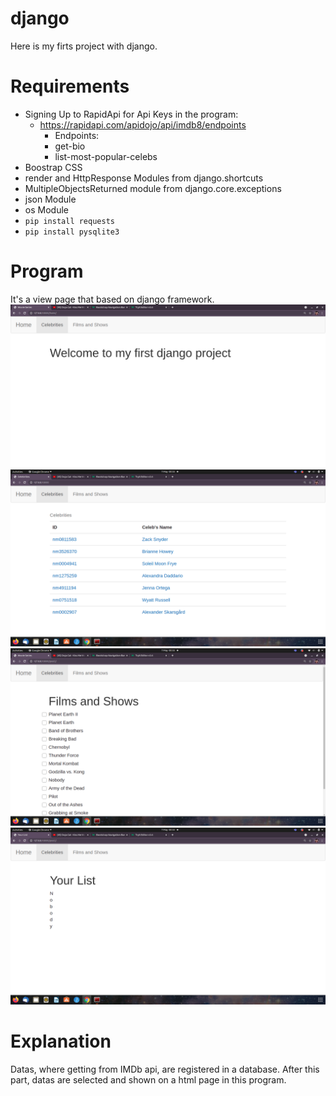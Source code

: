 # django

Here is my firts project with django. 

# Requirements

- Signing Up to RapidApi for Api Keys in the program:
  * https://rapidapi.com/apidojo/api/imdb8/endpoints
    - Endpoints:
    - get-bio
    - list-most-popular-celebs
- Boostrap CSS
- render and HttpResponse Modules from django.shortcuts
- MultipleObjectsReturned module from django.core.exceptions
- json Module
- os Module
- `pip install requests`
- `pip install pysqlite3`

# Program

It's a view page that based on django framework.
![](https://github.com/BasakUlker/django/blob/main/Screenshot%20from%202021-05-07%2000-33-04.png)
![](https://github.com/BasakUlker/django/blob/main/Screenshot%20from%202021-05-07%2000-33-10.png)
![](https://github.com/BasakUlker/django/blob/main/Screenshot%20from%202021-05-07%2000-33-19.png)
![](https://github.com/BasakUlker/django/blob/main/Screenshot%20from%202021-05-07%2000-33-26.png)

# Explanation

Datas, where getting from IMDb api, are registered in a database. After this part, datas are selected and shown on a html page in this program.
